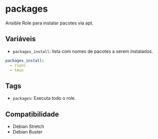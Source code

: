 # packages

Ansible Role para instalar pacotes via apt.

## Variáveis

- `packages_install`: lista com nomes de pacotes a serem instalados.

```yaml
packages_install:
  - rsync
  - tmux
```

## Tags

- `packages`: Executa todo o role.

## Compatibilidade

- Debian Stretch
- Debian Buster
